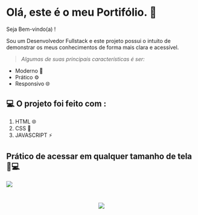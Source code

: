 # Olá, este é o meu Portifólio. 👋
Seja Bem-vindo(a) !

Sou um Desenvolvedor Fullstack e este projeto possui o intuito de demonstrar os meus conhecimentos de forma mais clara e acessível.

>*Algumas de suas principais características é ser:*

- Moderno 🚀
- Prático ⚙
- Responsivo 🌐

## 💻 O projeto foi feito com :
1. HTML 🌐
2. CSS 🎨
3. JAVASCRIPT ⚡

## Prático de acessar em qualquer tamanho de tela 📱💻
<img src="https://github.com/user-attachments/assets/dde61425-4348-4dc7-8541-d6d21148b210" style="margin-bottom: 10px;"><br>
<br>
<div align="center">
  <img src="https://github.com/user-attachments/assets/1c473f88-f3a8-4e7c-bee6-206b89dd7d2b">
</div>